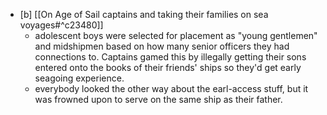 * [b] [[On Age of Sail captains and taking their families on sea voyages#^c23480]]
	* adolescent boys were selected for placement as "young gentlemen" and midshipmen based on how many senior officers they had connections to. Captains gamed this by illegally getting their sons entered onto the books of their friends' ships so they'd get early seagoing experience. 
	* everybody looked the other way about the earl-access stuff, but it was frowned upon to serve on the same ship as their father. 